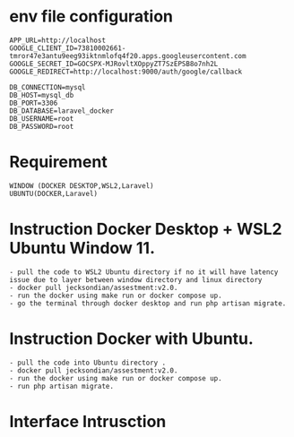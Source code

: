 # env file configuration 
```
APP_URL=http://localhost
GOOGLE_CLIENT_ID=73810002661-tmror47e3antu9eeg93iktnmlofq4f20.apps.googleusercontent.com
GOOGLE_SECRET_ID=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
GOOGLE_REDIRECT=http://localhost:9000/auth/google/callback 

DB_CONNECTION=mysql
DB_HOST=mysql_db
DB_PORT=3306
DB_DATABASE=laravel_docker
DB_USERNAME=root
DB_PASSWORD=root
```
# Requirement 
```
WINDOW (DOCKER DESKTOP,WSL2,Laravel) 
UBUNTU(DOCKER,Laravel)
```
# Instruction Docker Desktop + WSL2 Ubuntu Window 11.
```
- pull the code to WSL2 Ubuntu directory if no it will have latency issue due to layer between window directory and linux directory 
- docker pull jecksondian/assestment:v2.0.
- run the docker using make run or docker compose up.
- go the terminal through docker desktop and run php artisan migrate.
```
# Instruction Docker with Ubuntu.
```
- pull the code into Ubuntu directory .
- docker pull jecksondian/assestment:v2.0.
- run the docker using make run or docker compose up.
- run php artisan migrate.
```

# Interface Intrusction 
```

```
